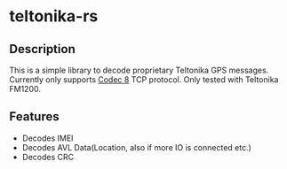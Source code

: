 
# teltonika-rs

## Description

This is a simple library to decode proprietary Teltonika GPS messages. 
Currently only supports [Codec 8](https://wiki.teltonika-gps.com/view/Codec#Codec_8) TCP protocol.
Only tested with Teltonika FM1200.

## Features

* Decodes IMEI
* Decodes AVL Data(Location, also if more IO is connected etc.)
* Decodes CRC


